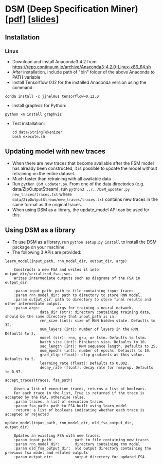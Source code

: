# DSM (Deep Specification Miner) [[pdf](https://github.com/lebuitienduy/DSM/blob/master/paper/DSM.pdf)] [[slides](https://github.com/lebuitienduy/DSM/blob/master/paper/DSM-ISSTA.pptx)]
## Installation
### Linux

- Download and install Anaconda3 4.2 from https://repo.continuum.io/archive/Anaconda3-4.2.0-Linux-x86_64.sh
- After installation, include path of "bin" folder of the above Anaconda to PATH variable
- Install Tensorflow 0.12 for the installed Anaconda version using the command: 
```
conda install -c jjhelmus tensorflow=0.12.0
```
- Install graphviz for Python:
```
python -m install graphviz
```
- Test installation:
  ```
  cd data/StringTokenizer
  bash execute.sh
  ```

## Updating model with new traces
- When there are new traces that become available after the FSM model has already been constructed, it is possible to update the model without retraining on the entire dataset.
- Much faster than retraining with all available data 
- Run `python DSM_updater.py`. From one of the data directories (e.g. data/ZipOutputStream), run `python3 ../../DSM_updater.py new_traces/traces.txt` where `data/ZipOutputStream/new_traces/traces.txt` contains new traces in the same format as the original traces.
- When using DSM as a library, the update_model API can be used for this.

## Using DSM as a library

- To use DSM as a library, run `python setup.py install` to install the DSM package on your machine.
- The following 3 APIs are provided:

````
learn_model(input_path, rnn_model_dir, output_dir, args)
    
    Constructs a new FSA and writes it into output_dir/serialized_fsa.json.
    Writes intermediate outputs such as diagrams of the FSA in output_dir.

    :param input_path: path to file containing input traces
    :param rnn_model_dir: path to directory to store RNN model.
    :param output_dir: path to directory to store final results and other intermediate output.
    :param args:        args for training a neural network.
                data_dir (str): directory containing training data, should be the same directory that input_path is in.
                rnn_size (int): size of RNN hidden state. Defaults to 32.
                num_layers (int): number of layers in the RNN. Defaults to 2.
                model (str): rnn, gru, or lstm. Defaults to lstm.
                batch_size (int): Minibatch size. Defaults to 10.
                seq_length (int): RNN sequence length. Defaults to 25.
                num_epochs (int): number of epochs. Defaults to 10.
                grad_clip (float): clip gradients at this value. Defaults to 5.
                learning_rate (float): Defaults to 0.002.
                decay_rate (float): decay rate for rmsprop. Defaults to 0.97.
````

````
accept_traces(traces, fsa_path)

    Given a list of execution traces, returns a list of booleans.
    For each trace in the list, True is returned if the trace is accepted by the FSA, otherwise False.
    :param traces: a list of execution traces
    :param fsa_path: path to FSA built using learn_model
    :return: a list of booleans indicating whether each trace is accepted or rejected
````

````
update_model(input_path, rnn_model_dir, old_fsa_output_dir, output_dir)

    Updates an existing FSA with new traces.
    :param input_path:          path to file containing new traces
    :param rnn_model_dir:       directory containing rnn model
    :param old_fsa_output_dir:  old output directory containing the previous fsa model and related outputs
    :param output_dir:          output directory for updated FSA

````